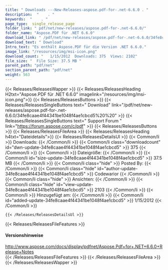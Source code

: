 ```yaml
---
title: " Downloads ---New-Releases-aspose.pdf-for-.net-6.6.0 . "
description:  "    . " 
keywords:  "    . " 
page_type:  single_release_page
folder_link: " pdf/net/new-releases/aspose.pdf-for-.net-6.6.0/"
folder_name: "Aspose.PDF für .NET 6.6.0"
download_link: " /pdf/net/new-releases/aspose.pdf-for-.net-6.6.0/34fe8caae4f44341be1048f4ae1cbcd5"
download_text: " Download"
Intro_text: "Es enthält Aspose.PDF für die Version .NET 6.6.0."
image_link: "/resources/img/msi-icon.png"
download_count: "   1/15/2012  Downloads: 375  Views: 2102"
file_size: "  File Size: 37.5 MB "
parent_path: "pdf/net"
section_parent_path: "pdf/net"
weight: 563
---
```


{{< Releases/ReleasesWapper >}}
  {{< Releases/ReleasesHeading H2txt="Aspose.PDF für .NET 6.6.0" imagelink="/resources/img/msi-icon.png">}}
  {{< Releases/ReleasesButtons >}}
    {{< Releases/ReleasesSingleButtons text=" Download" link="/pdf/net/new-releases/aspose.pdf-for-.net-6.6.0/34fe8caae4f44341be1048f4ae1cbcd5%20%20" >}}
    {{< Releases/ReleasesSingleButtons text=" Support Forum " link="https://forum.aspose.com/c/pdf" >}}
  {{< Releases/ReleasesButtons >}}
  {{< Releases/ReleasesFileArea >}}
    {{< Releases/ReleasesHeading h4txt="Dateidetails">}}
    {{< Releases/ReleasesDetailsUl >}}
            {{< Common/li >}} Downloads: {{< /Common/li >}}
      {{< Common/li class="downloadcount" id="dwn-update-34fe8caae4f44341be1048f4ae1cbcd5" >}} 375 {{< /Common/li >}}
      {{< Common/li >}} Dateigröße: {{< /Common/li >}}
      {{< Common/li id="size-update-34fe8caae4f44341be1048f4ae1cbcd5" >}} 37.5 MB {{< /Common/li >}} 
      {{< Common/li  class="hide" >}} Posted By: {{< /Common/li >}} 
      {{< Common/li class="hide" id="author-update-34fe8caae4f44341be1048f4ae1cbcd5" >}} Codewarior {{< /Common/li >}}
      {{< Common/li class="hide" >}} Ansichten: {{< /Common/li >}}
      {{< Common/li class="hide" id="view-update-34fe8caae4f44341be1048f4ae1cbcd5" >}} 2103 {{< /Common/li >}}
      {{< Common/li >}} Hinzugefügt am: {{< /Common/li >}}
      {{< Common/li id="added-update-34fe8caae4f44341be1048f4ae1cbcd5" >}} 1/15/2012 {{< /Common/li >}} 

    {{< /Releases/ReleasesDetailsUl >}}

  {{< Releases/ReleasesFileFeatures >}}
      <h4>Versionshinweise</h4><div> <a href="http://www.aspose.com/docs/display/pdfnet/Aspose.Pdf+for+.NET+6.6.0+Release+Notes">http://www.aspose.com/docs/display/pdfnet/Aspose.Pdf+for+.NET+6.6.0+Release+Notes</a></div>
  {{< /Releases/ReleasesFileFeatures >}}
 {{< /Releases/ReleasesFileArea >}}
{{< /Releases/ReleasesWapper >}}



